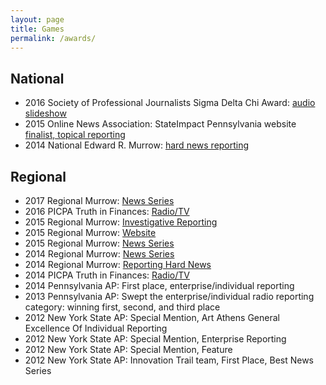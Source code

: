 ```yaml
---
layout: page
title: Games
permalink: /awards/
---
```


## National

* 2016 Society of Professional Journalists Sigma Delta Chi Award: [audio slideshow](http://www.witf.org/sipa-aftertheboom/)
* 2015 Online News Association: StateImpact Pennsylvania website [finalist, topical reporting](http://journalists.org/2015/08/11/2015-online-journalism-awards-finalists-announced/)
* 2014 National Edward R. Murrow: [hard news reporting](https://stateimpact.npr.org/pennsylvania/2013/04/29/in-sunbury-drilling-waste-politics-and-a-pile-of-dirt/)

## Regional

* 2017 Regional Murrow: [News Series](http://www.witf.org/portfolio/2017/01/series-the-politics-of-environmental-policy.php)
* 2016 PICPA Truth in Finances: [Radio/TV](https://www.picpa.org/belong-engage/picpa-in-the-news/truth-in-finances-award) 
* 2015 Regional Murrow: [Investigative Reporting](http://stateimpact.npr.org/pennsylvania/2014/08/11/on-public-land-a-gas-company-takes-private-control/)
* 2015 Regional Murrow: [Website](http://stateimpact.npr.org/pennsylvania/) 
* 2015 Regional Murrow: [News Series](http://www.sipaturnpike.org/#!home) 
* 2014 Regional Murrow: [News Series](http://www.witf.org/portfolio/2014/01/news-series-entry-shortchanged-the-fight-over-royalities.php)
* 2014 Regional Murrow: [Reporting Hard News](https://stateimpact.npr.org/pennsylvania/2013/04/29/in-sunbury-drilling-waste-politics-and-a-pile-of-dirt/)
* 2014 PICPA Truth in Finances: [Radio/TV](http://stateimpact.npr.org/pennsylvania/2013/11/20/royalty-disputes-fuel-anger-over-states-oversight-of-gas-production-data/)
* 2014 Pennsylvania AP: First place, enterprise/individual reporting
* 2013 Pennsylvania AP: Swept the enterprise/individual radio reporting category: winning first, second, and third place
* 2012 New York State AP: Special Mention, Art Athens General Excellence Of Individual Reporting
* 2012 New York State AP: Special Mention, Enterprise Reporting
* 2012 New York State AP: Special Mention, Feature
* 2012 New York State AP: Innovation Trail team, First Place, Best News Series